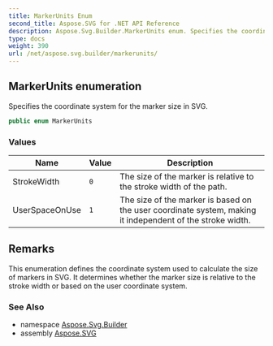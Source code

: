 ```yaml
---
title: MarkerUnits Enum
second_title: Aspose.SVG for .NET API Reference
description: Aspose.Svg.Builder.MarkerUnits enum. Specifies the coordinate system for the marker size in SVG
type: docs
weight: 390
url: /net/aspose.svg.builder/markerunits/
---
```

## MarkerUnits enumeration

Specifies the coordinate system for the marker size in SVG.

```csharp
public enum MarkerUnits
```

### Values

| Name | Value | Description |
| --- | --- | --- |
| StrokeWidth | `0` | The size of the marker is relative to the stroke width of the path. |
| UserSpaceOnUse | `1` | The size of the marker is based on the user coordinate system, making it independent of the stroke width. |

## Remarks

This enumeration defines the coordinate system used to calculate the size of markers in SVG. It determines whether the marker size is relative to the stroke width or based on the user coordinate system.

### See Also

* namespace [Aspose.Svg.Builder](../../aspose.svg.builder/)
* assembly [Aspose.SVG](../../)
